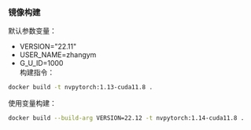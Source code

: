 ### 镜像构建        
默认参数变量：  
* VERSION="22.11"
* USER_NAME=zhangym
* G_U_ID=1000   
构建指令：
```sh
docker build -t nvpytorch:1.13-cuda11.8 .
``` 
使用变量构建：
```sh
docker build --build-arg VERSION=22.12 -t nvpytorch:1.14-cuda11.8 .
```
